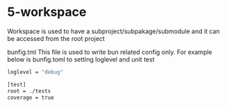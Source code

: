 # 5-workspace

Workspace is used to have a subproject/subpakage/submodule and it can be accessed from the root project

bunfig.tml
This file is used to write bun related config only.
For example below is bunfig.toml to setting loglevel and unit test
```bash
loglevel = "debug"

[test]
root = ./tests
coverage = true
```